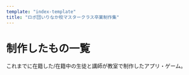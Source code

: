 ```yaml
---
template: "index-template"
title: "ロボ団いりなか校マスタークラス卒業制作集"
---
```


# 制作したもの一覧

これまでに在籍した/在籍中の生徒と講師が教室で制作したアプリ・ゲーム。